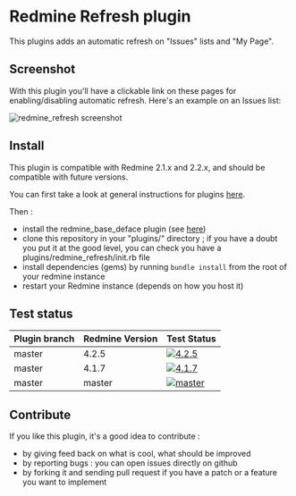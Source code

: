 Redmine Refresh plugin
======================

This plugins adds an automatic refresh on "Issues" lists and "My Page".

Screenshot
----------

With this plugin you'll have a clickable link on these pages for enabling/disabling automatic refresh. Here's an example on an Issues list:

![redmine_refresh screenshot](http://jbbarth.com/screenshots/redmine_refresh.png)

Install
-------

This plugin is compatible with Redmine 2.1.x and 2.2.x, and should be compatible with future versions.

You can first take a look at general instructions for plugins [here](http://www.redmine.org/wiki/redmine/Plugins).

Then :
* install the redmine_base_deface plugin (see [here](https://github.com/jbbarth/redmine_base_deface))
* clone this repository in your "plugins/" directory ; if you have a doubt you put it at the good level, you can check you have a plugins/redmine_refresh/init.rb file
* install dependencies (gems) by running `bundle install` from the root of your redmine instance
* restart your Redmine instance (depends on how you host it)

Test status
------------

|Plugin branch| Redmine Version   | Test Status      |
|-------------|-------------------|------------------|
|master       | 4.2.5             | [![4.2.5][1]][5] |  
|master       | 4.1.7             | [![4.1.7][2]][5] |
|master       | master            | [![master][4]][5]|

[1]: https://github.com/jbbarth/redmine_refresh/actions/workflows/4_2_5.yml/badge.svg
[2]: https://github.com/jbbarth/redmine_refresh/actions/workflows/4_1_7.yml/badge.svg
[4]: https://github.com/jbbarth/redmine_refresh/actions/workflows/master.yml/badge.svg
[5]: https://github.com/jbbarth/redmine_refresh/actions

Contribute
----------

If you like this plugin, it's a good idea to contribute :
* by giving feed back on what is cool, what should be improved
* by reporting bugs : you can open issues directly on github
* by forking it and sending pull request if you have a patch or a feature you want to implement
